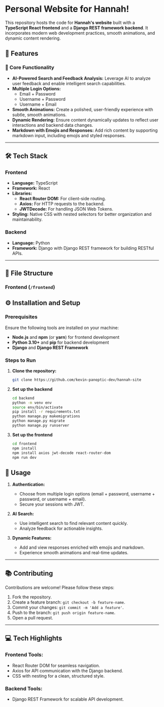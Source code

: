 # Personal Website for Hannah!

This repository hosts the code for **Hannah's website** built with a **TypeScript React frontend** and a **Django REST framework backend**. It incorporates modern web development practices, smooth animations, and dynamic content rendering.

## 🚀 Features

### 🌟 Core Functionality

-   **AI-Powered Search and Feedback Analysis:** Leverage AI to analyze user feedback and enable intelligent search capabilities.
-   **Multiple Login Options:**
    -   Email + Password
    -   Username + Password
    -   Username + Email
-   **Smooth Animations:** Create a polished, user-friendly experience with subtle, smooth animations.
-   **Dynamic Rendering:** Ensure content dynamically updates to reflect user interactions and backend data changes.
-   **Markdown with Emojis and Responses:** Add rich content by supporting markdown input, including emojis and styled responses.

---

## 🛠️ Tech Stack

### Frontend

-   **Language:** TypeScript
-   **Framework:** React
-   **Libraries:**
    -   **React Router DOM:** For client-side routing.
    -   **Axios:** For HTTP requests to the backend.
    -   **JWTDecode:** For handling JSON Web Tokens.
-   **Styling:** Native CSS with nested selectors for better organization and maintainability.

### Backend

-   **Language:** Python
-   **Framework:** Django with Django REST framework for building RESTful APIs.

---

## 📂 File Structure

### Frontend (`/frontend`)

## ⚙️ Installation and Setup

### Prerequisites

Ensure the following tools are installed on your machine:

-   **Node.js** and **npm** (or **yarn**) for frontend development
-   **Python 3.10+** and **pip** for backend development
-   **Django** and **Django REST Framework**

### Steps to Run

1. **Clone the repository:**

    ```zsh
    git clone https://github.com/kevin-panoptic-dev/hannah-site
    ```

2. **Set up the backend**

    ```zsh
    cd backend
    python -m venv env
    source env/bin/activate
    pip install -r requirements.txt
    python manage.py makemigrations
    python manage.py migrate
    python manage.py runserver
    ```

3. **Set up the frontend**
    ```zsh
    cd frontend
    npm install
    npm install axios jwt-decode react-router-dom
    npm run dev
    ```

## 📖 Usage

1. **Authentication:**

    - Choose from multiple login options (email + password, username + password, or username + email).
    - Secure your sessions with JWT.

2. **AI Search:**

    - Use intelligent search to find relevant content quickly.
    - Analyze feedback for actionable insights.

3. **Dynamic Features:**
    - Add and view responses enriched with emojis and markdown.
    - Experience smooth animations and real-time updates.

---

## 📚 Contributing

Contributions are welcome! Please follow these steps:

1. Fork the repository.
2. Create a feature branch: `git checkout -b feature-name`.
3. Commit your changes: `git commit -m 'Add a feature'`.
4. Push to the branch: `git push origin feature-name`.
5. Open a pull request.

---

## 💻 Tech Highlights

### Frontend Tools:

-   React Router DOM for seamless navigation.
-   Axios for API communication with the Django backend.
-   CSS with nesting for a clean, structured style.

### Backend Tools:

-   Django REST Framework for scalable API development.
